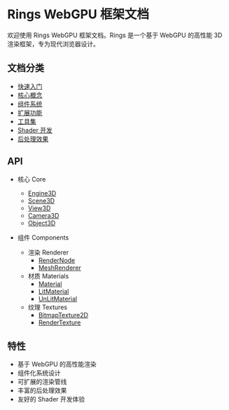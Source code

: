 # Rings WebGPU 框架文档

欢迎使用 Rings WebGPU 框架文档。Rings 是一个基于 WebGPU 的高性能 3D 渲染框架，专为现代浏览器设计。

## 文档分类

- [快速入门](/quick-start)
- [核心概念](/core)
- [组件系统](/components)
- [扩展功能](/extensions)
- [工具集](/tools)
- [Shader 开发](/shaders)
- [后处理效果](/post-processing)

## API

- 核心 Core
  - [Engine3D](api/core/Engine3D.md)
  - [Scene3D](api/core/Scene3D.md)
  - [View3D](api/core/View3D.md)
  - [Camera3D](api/core/Camera3D.md)
  - [Object3D](api/core/Object3D.md)

- 组件 Components
  - 渲染 Renderer
    - [RenderNode](api/components/renderer/RenderNode.md)
    - [MeshRenderer](api/components/renderer/MeshRenderer.md)
  - 材质 Materials
    - [Material](api/materials/Material.md)
    - [LitMaterial](api/materials/LitMaterial.md)
    - [UnLitMaterial](api/materials/UnLitMaterial.md)
  - 纹理 Textures
    - [BitmapTexture2D](api/textures/BitmapTexture2D.md)
    - [RenderTexture](api/textures/RenderTexture.md)

## 特性

- 基于 WebGPU 的高性能渲染
- 组件化系统设计
- 可扩展的渲染管线
- 丰富的后处理效果
- 友好的 Shader 开发体验
